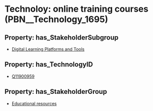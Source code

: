 # Technoloy: __online training courses__ (PBN__Technology_1695)

## Property: has_StakeholderSubgroup

* [Digital Learning Platforms and Tools](PBN__TechSubgroup_56)

## Property: has_TechnologyID

* [Q11900959](Q11900959)

## Property: has_StakeholderGroup

* [Educational resources](PBN__TechGroup_11)

